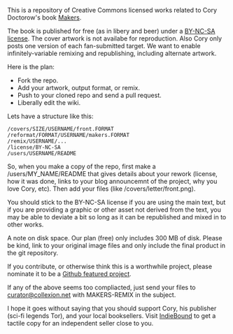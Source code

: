 This is a repository of Creative Commons licensed works related to Cory Doctorow's book [Makers](http://craphound.com/makers/).

The book is published for free (as in libery and beer) under a [BY-NC-SA license](http://creativecommons.org/licenses/by-nc-sa/3.0/).  The cover artwork is not availabe for reproduction.  Also Cory only posts one version of each fan-submitted target.  We want to enable infinitely-variable remixing and republishing, including alternate artwork.

Here is the plan:

 * Fork the repo.
 * Add your artwork, output format, or remix.
 * Push to your cloned repo and send a pull request.
 * Liberally edit the wiki.

Lets have a structure like this:

    /covers/SIZE/USERNAME/front.FORMAT
    /reformat/FORMAT/USERNAME/makers.FORMAT
    /remix/USERNAME/...
    /license/BY-NC-SA
    /users/USERNAME/README

So, when you make a copy of the repo, first make a /users/MY_NAME/README that gives details about your rework (license, how it was done, links to your blog announcemnt of the project, why you love Cory, etc).  Then add your files (like /covers/letter/front.png).

You should stick to the BY-NC-SA license if you are using the main text, but
if you are providing a graphic or other asset not derived from the text, you may be able to deviate a bit so long as it can be republished and mixed in to other works.

A note on disk space.  Our plan (free) only includes 300 MB of disk.  Please be kind, link to your original image files and only include the final product in the git repository.

If you contribute, or otherwise think this is a worthwhile project, please nominate it to be a [Github featured project](http://rebase.github.com/howto.html).

If any of the above seems too compliacted, just send your files to curator@collexion.net with MAKERS-REMIX in the subject.

I hope it goes without saying that you should support Cory, his publisher (sci-fi legends Tor), and your local booksellers.  Visit [IndieBound](http://www.indiebound.org/) to get a tactile copy for an independent seller close to you.
